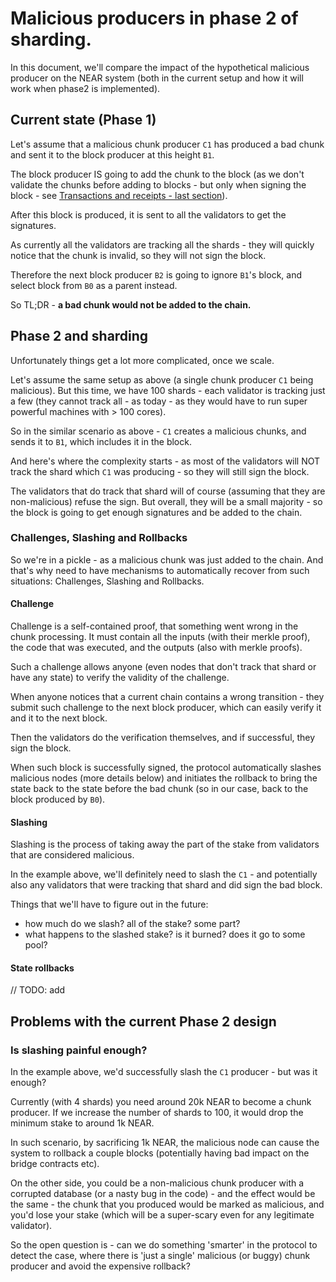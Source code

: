# Malicious producers in phase 2 of sharding.

In this document, we'll compare the impact of the hypothetical malicious producer on the NEAR system (both in the current setup and how it will work when phase2 is implemented).

## Current state (Phase 1)

Let's assume that a malicious chunk producer ``C1`` has produced a bad chunk 
and sent it to the block producer at this height ``B1``. 

The block producer IS going to add the chunk to the block (as we don't validate 
the chunks before adding to blocks - but only when signing the block - see 
[Transactions and receipts - last section](./../how/tx_receipts.md)).

After this block is produced, it is sent to all the validators to get the 
signatures.

As currently all the validators are tracking all the shards - they will quickly 
notice that the chunk is invalid, so they will not sign the block.

Therefore the next block producer ``B2`` is going to ignore ``B1``'s block, and 
select block from ``B0`` as a parent instead.

So TL;DR - **a bad chunk would not be added to the chain.**

## Phase 2 and sharding

Unfortunately things get a lot more complicated, once we scale.

Let's assume the same setup as above (a single chunk producer ``C1`` being 
malicious). But this time, we have 100 shards - each validator is tracking just 
a few (they cannot track all - as today - as they would have to run super 
powerful machines with > 100 cores).

So in the similar scenario as above - ``C1`` creates a malicious chunks, and 
sends it to ``B1``, which includes it in the block.

And here's where the complexity starts - as most of the validators will NOT 
track the shard which ``C1`` was producing - so they will still sign the block.

The validators that do track that shard will of course (assuming that they are non-malicious) refuse the sign. But overall, they will be a small majority - so the block is going to get enough signatures and be added to the chain.

### Challenges, Slashing and Rollbacks

So we're in a pickle - as a malicious chunk was just added to the chain. And
that's why need to have mechanisms to automatically recover from such situations:
Challenges, Slashing and Rollbacks.

#### Challenge

Challenge is a self-contained proof, that something went wrong in the chunk 
processing. It must contain all the inputs (with their merkle proof), the code
that was executed, and the outputs (also with merkle proofs).

Such a challenge allows anyone (even nodes that don't track that shard or have 
any state) to verify the validity of the challenge.

When anyone notices that a current chain contains a wrong transition - they 
submit such challenge to the next block producer, which can easily verify it 
and it to the next block.

Then the validators do the verification themselves, and if successful, they 
sign the block.

When such block is successfully signed, the protocol automatically slashes 
malicious nodes (more details below) and initiates the rollback to bring the 
state back to the state before the bad chunk (so in our case, back to the block 
produced by `B0`).


#### Slashing

Slashing is the process of taking away the part of the stake from validators
that are considered malicious.

In the example above, we'll definitely need to slash the ``C1`` - and potentially also any validators that were tracking that shard and did sign the bad block.

Things that we'll have to figure out in the future:
* how much do we slash? all of the stake? some part?
* what happens to the slashed stake? is it burned? does it go to some pool?

#### State rollbacks

// TODO: add


## Problems with the current Phase 2 design

### Is slashing painful enough?
In the example above, we'd successfully slash the ``C1`` producer - but was it  
enough?

Currently (with 4 shards) you need around 20k NEAR to become a chunk producer. 
If we increase the number of shards to 100, it would drop the minimum stake to 
around 1k NEAR.

In such scenario, by sacrificing 1k NEAR, the malicious node can cause the 
system to rollback a couple blocks (potentially having bad impact on the bridge 
contracts etc).

On the other side, you could be a non-malicious chunk producer with a corrupted 
database (or a nasty bug in the code) - and the effect would be the same - the 
chunk that you produced would be marked as malicious, and you'd lose your stake 
(which will be a super-scary even for any legitimate validator).


So the open question is - can we do something 'smarter' in the protocol to
detect the case, where there is 'just a single' malicious (or buggy) chunk 
producer and avoid the expensive rollback?
